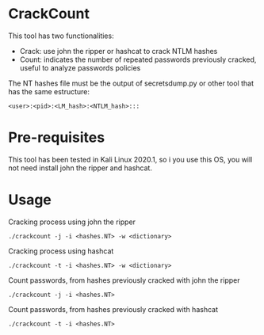# CrackCount
This tool has two functionalities:
* Crack: use john the ripper or hashcat to crack NTLM hashes
* Count: indicates the number of repeated passwords previously cracked, useful to analyze passwords policies

The NT hashes file must be the output of secretsdump.py or other tool that has the same estructure:
```
<user>:<pid>:<LM_hash>:<NTLM_hash>:::
```

# Pre-requisites
This tool has been tested in Kali Linux 2020.1, so i you use this OS, you will not need install john the ripper and hashcat.

# Usage
Cracking process using john the ripper

```
./crackcount -j -i <hashes.NT> -w <dictionary>
```

Cracking process using hashcat
```
./crackcount -t -i <hashes.NT> -w <dictionary>
```

Count passwords, from hashes previously cracked with john the ripper
```
./crackcount -j -i <hashes.NT>
```

Count passwords, from hashes previously cracked with hashcat
```
./crackcount -t -i <hashes.NT>
```
